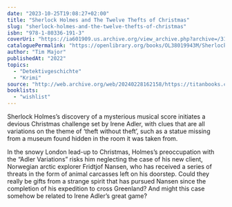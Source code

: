 ```yaml
---
date: "2023-10-25T19:08:27+02:00"
title: "Sherlock Holmes and The Twelve Thefts of Christmas"
slug: "sherlock-holmes-and-the-twelve-thefts-of-christmas"
isbn: "978-1-80336-191-3"
coverUri: "https://ia601909.us.archive.org/view_archive.php?archive=/31/items/l_covers_0013/l_covers_0013_00.zip&file=0013007306-L.jpg"
cataloguePermalink: "https://openlibrary.org/books/OL38019943M/Sherlock_Holmes_and_The_Twelve_Thefts_of_Christmas"
author: "Tim Major"
publishedAt: "2022"
topics:
  - "Detektivgeschichte"
  - "Krimi"
source: "http://web.archive.org/web/20240228162158/https://titanbooks.com/71135-sherlock-holmes-and-the-twelve-thefts-of-christmas/"
booklists: 
  - "wishlist"
---
```

Sherlock Holmes’s discovery of a mysterious musical score initiates a devious 
Christmas challenge set by Irene Adler, with clues that are all variations on 
the theme of ‘theft without theft’, such as a statue missing from a museum found 
hidden in the room it was taken from.

In the snowy London lead-up to Christmas, Holmes’s preoccupation with the “Adler 
Variations” risks him neglecting the case of his new client, Norwegian arctic 
explorer Fridtjof Nansen, who has received a series of threats in the form of 
animal carcasses left on his doorstep. Could they really be gifts from a strange 
spirit that has pursued Nansen since the completion of his expedition to cross 
Greenland? And might this case somehow be related to Irene Adler’s great game?
